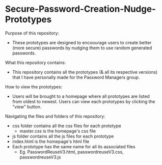 # Secure-Password-Creation-Nudge-Prototypes

Purpose of this repository: 
  - These prototypes are designed to encoourage users to create better (more secure) passwords by nudging them to use random generated passwords.

What this repository contains:
  - This repository contains all the prototypes (& all its respective versions) that I have personally made for the Password Managers group. 

How to view the prototypes:
  - Users will be brought to a homepage where all prototypes are listed from oldest to newest. Users can view each prototypes by clicking the "view" button.

Navigating the files and folders of this repository:
  - css folder contains all the css files for each prototype
    - master.css is the homepage's css file
  - js folder contains all the js files for each prototype
  - index.html is the homepage's html file
  - Each prototype has the same name for all its associated files
    - Eg. PasswordReuseV3.html, passwordreuseV3.css, passwordreuseV3.js
  


